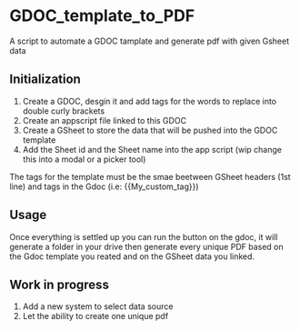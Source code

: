 # GDOC_template_to_PDF
A script to automate a GDOC tamplate and generate pdf with given Gsheet data

## Initialization

1. Create a GDOC, desgin it and add tags for the words to replace into double curly brackets
2. Create an appscript file linked to this GDOC
3. Create a GSheet to store the data that will be pushed into the GDOC template
4. Add the Sheet id and the Sheet name into the app script (wip change this into a modal or a picker tool)

The tags for the template must be the smae beetween GSheet headers (1st line) and tags in the Gdoc (i.e: {{My_custom_tag}})

## Usage

Once everything is settled up you can run the button on the gdoc, it will generate a folder in your drive then generate every unique PDF based on the Gdoc template you reated and on the GSheet data you linked.

## Work in progress

1. Add a new system to select data source
2. Let the ability to create one unique pdf
